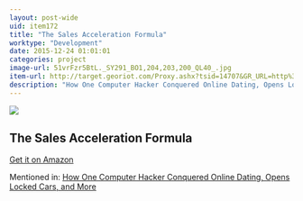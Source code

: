 ```yaml
---
layout: post-wide
uid: item172
title: "The Sales Acceleration Formula"
worktype: "Development"
date: 2015-12-24 01:01:01
categories: project
image-url: 51vrFzr5BtL._SY291_BO1,204,203,200_QL40_.jpg
item-url: http://target.georiot.com/Proxy.ashx?tsid=14707&GR_URL=http%3A%2F%2Fwww.amazon.com%2FSales-Acceleration-Formula-Technology-Inbound%2Fdp%2F1119047072%2F
description: "How One Computer Hacker Conquered Online Dating, Opens Locked Cars, and More"
---
```

<a href="http://target.georiot.com/Proxy.ashx?tsid=14707&GR_URL=http%3A%2F%2Fwww.amazon.com%2FSales-Acceleration-Formula-Technology-Inbound%2Fdp%2F1119047072%2F" target="blank"><img src="../../../../img/thumbs/51vrFzr5BtL._SY291_BO1,204,203,200_QL40_.jpg" class="prod-img"></a>
<h2>The Sales Acceleration Formula</h2>
<p><a href="http://target.georiot.com/Proxy.ashx?tsid=14707&GR_URL=http%3A%2F%2Fwww.amazon.com%2FSales-Acceleration-Formula-Technology-Inbound%2Fdp%2F1119047072%2F" target="blank">Get it on Amazon</a><p>
<p>Mentioned in: <a href="http://fourhourworkweek.com/2015/05/02/samy-kamkar/" target="blank">How One Computer Hacker Conquered Online Dating, Opens Locked Cars, and More</a></p>
